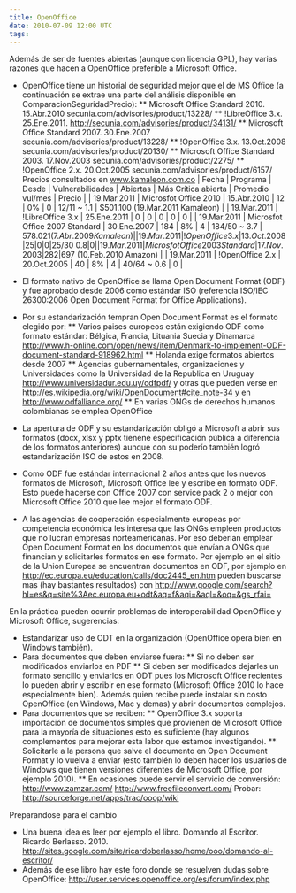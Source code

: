 ```yaml
---
title: OpenOffice
date: 2010-07-09 12:00 UTC
tags:
---
```

Además de ser de fuentes abiertas (aunque con licencia GPL), hay varias razones que hacen a OpenOffice preferible a Microsoft Office.

* OpenOffice tiene un historial de seguridad mejor que el de MS Office (a continuación se extrae una parte del análisis disponible en ComparacionSeguridadPrecio): 
** Microsoft Office Standard 2010.  15.Abr.2010 secunia.com/advisories/product/13228/
** !LibreOffice 3.x.  25.Ene.2011. http://secunia.com/advisories/product/34131/
** Microsoft Office Standard 2007.  30.Ene.2007 secunia.com/advisories/product/13228/
** !OpenOffice 3.x.  13.Oct.2008 secunia.com/advisories/product/20130/
** Microsoft Office Standard 2003.  17.Nov.2003 secunia.com/advisories/product/2275/
** !OpenOffice 2.x.  20.Oct.2005 secunia.com/advisories/product/6157/
Precios consultados en www.kamaleon.com.co
| Fecha | Programa | Desde | Vulnerabilidades | Abiertas | Más Crítica abierta | Promedio vul/mes | Precio |
| 19.Mar.2011 | Microsfot Office 2010 | 15.Abr.2010 | 12 | 0%  | 0 | 12/11 ~ 1.1 | $501.100 (19.Mar.2011 Kamaleon) |
| 19.Mar.2011 | !LibreOffice 3.x | 25.Ene.2011 | 0 | 0  | 0 | 0 | 0 |
| 19.Mar.2011 | Microsfot Office 2007 Standard | 30.Ene.2007 | 184 | 8%  | 4 | 184/50 ~ 3.7 | $578.021 (7.Abr.2009 Kamaleon) |
| 19.Mar.2011 | !OpenOffice 3.x | 13.Oct.2008 | 25 | 0  | 0 | 25/30 ~ 0.8| 0 |
| 19.Mar.2011 | Microsfot Office 2003 Standard | 17.Nov.2003 | 282 | 6%  | 4 |  282/88 ~ 3.2 | US$97 (10.Feb.2010 Amazon) |
| 19.Mar.2011 | !OpenOffice 2.x | 20.Oct.2005 | 40 | 8%  | 4 | 40/64 ~ 0.6 | 0 |

* El formato nativo de OpenOffice se llama Open Document Format (ODF) y  fue aprobado desde 2006 como estándar ISO (referencia ISO/IEC 26300:2006 Open Document Format for Office Applications).    
* Por su estandarización tempran Open Document Format es el formato elegido por:
** Varios paises europeos están exigiendo ODF como formato estándar: Bélgica, Francia, Lituania Suecia y Dinamarca http://www.h-online.com/open/news/item/Denmark-to-implement-ODF-document-standard-918962.html
** Holanda exige formatos abiertos desde 2007 
** Agencias gubernamentales, organizaciones y Universidades como la Universidad de la Republica en Uruguay http://www.universidadur.edu.uy/odfpdf/ y otras que pueden verse en http://es.wikipedia.org/wiki/OpenDocument#cite_note-34 y en http://www.odfalliance.org/
** En varias ONGs de derechos humanos colombianas se emplea OpenOffice 
* La apertura de ODF y su estandarización obligó a Microsoft a abrir sus formatos (docx, xlsx y pptx tienene especificación pública a diferencia de los formatos anteriores) aunque con su poderío también logró estandarización ISO de estos en 2008. 
* Como ODF fue estándar internacional 2 años antes que los nuevos formatos de Microsoft,  Microsoft Office lee y escribe en formato ODF.  Esto puede hacerse con Office 2007 con service pack 2 o mejor con Microsoft Office 2010 que lee mejor el formato ODF.
* A las agencias de cooperación especialmente europeas por competencia económica les interesa que las ONGs empleen productos que no lucran empresas norteamericanas.   Por eso deberían emplear Open Document Format en los documentos que envían a ONGs que financian y solicitarles formatos en ese formato.   Por ejemplo en el sitio de la Union Europea se encuentran documentos en ODF, por ejemplo en http://ec.europa.eu/education/calls/doc2445_en.htm  pueden buscarse mas (hay bastantes resultados) con http://www.google.com/search?hl=es&q=site%3Aec.europa.eu+odt&aq=f&aqi=&aql=&oq=&gs_rfai=


En la práctica pueden ocurrir problemas de interoperabilidad OpenOffice y Microsoft Office, sugerencias:

* Estandarizar uso de ODT en la organización (OpenOffice opera bien en Windows también).
* Para documentos que deben enviarse fuera:
** Si no deben ser modificados enviarlos en PDF
** Si deben ser modificados dejarles un formato sencillo y enviarlos en ODT pues los Microsoft Office recientes  lo pueden abrir y escribir en ese formato (Microsoft Office 2010 lo hace especialmente bien).  Además quien recibe puede instalar sin costo OpenOffice (en Windows, Mac y demas) y abrir documentos complejos.
* Para documentos que se reciben:
** OpenOffice 3.x soporta importación de documentos simples que provienen de Microsoft Office para la mayoría de situaciones esto es suficiente (hay algunos complementos para mejorar esta labor que estamos investigando).
** Solicitarle a la persona que salve el documento en Open Document Format y lo vuelva a enviar (esto también lo deben hacer los usuarios de Windows que  tienen versiones diferentes de Microsoft Office, por ejemplo 2010).
** En ocasiones puede servir el servicio de conversión: http://www.zamzar.com/ http://www.freefileconvert.com/  Probar: http://sourceforge.net/apps/trac/ooop/wiki

Preparandose para el cambio

* Una buena idea es leer por ejemplo  el libro. Domando al Escritor. Ricardo Berlasso. 2010. http://sites.google.com/site/ricardoberlasso/home/ooo/domando-al-escritor/
* Además de ese libro hay este foro donde se resuelven dudas sobre OpenOffice: http://user.services.openoffice.org/es/forum/index.php

